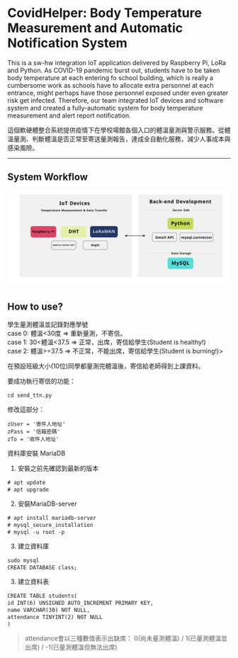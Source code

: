 # CovidHelper: Body Temperature Measurement and Automatic Notification System

This is a sw-hw integration IoT application delivered by Raspberry Pi, LoRa and Python. 
As COVID-19 pandemic burst out, students have to be taken body temperature at each entering fo school building, which is really a cumbersome work as schools have to allocate extra personnel at each entrance, might perhaps have those personnel exposed under even greater risk get infected. 
Therefore, our team integrated IoT devices and software system and created a fully-automatic system for body temperature measurement and alert report notification. 

這個軟硬體整合系統提供疫情下在學校場館各個入口的體溫量測與警示服務。從體溫量測、判斷體溫是否正常至寄送量測報告，達成全自動化服務，減少人事成本與感染風險。

---
## System Workflow
![image](https://github.com/lykasbongbongbong/Wireless_Final/blob/master/System_Workflow.png)

 

## How to use?
學生量測體溫並記錄對應學號<br>
 case 0: 體溫<30度 => 重新量測，不寄信。<br>
 case 1: 30<體溫<37.5 => 正常，出席，寄信給學生(Student is healthy!)<br>
 case 2: 體溫>=37.5 => 不正常，不能出席，寄信給學生(Student is burning!)><br>
 
在預設班級大小(10位)同學都量測完體溫後，寄信給老師得到上課資料。

要成功執行寄信的功能：
```
cd send_ttn.py
```
修改這部分：
```
zUser = '寄件人地址'
zPass = '信箱密碼'
zTo = '收件人地址'
```

資料庫安裝 MariaDB
1. 安裝之前先確認到最新的版本
```
# apt update
# apt upgrade
```
2. 安裝MariaDB-server
```
# apt install mariadb-server
# mysql_secure_installation
# mysql -u root -p
```
3. 建立資料庫
```
sudo mysql
CREATE DATABASE class;
```
3. 建立資料表
```
CREATE TABLE students(
id INT(6) UNSIGNED AUTO_INCREMENT PRIMARY KEY,
name VARCHAR(30) NOT NULL,
attendance TINYINT(2) NOT NULL
) 
```
> attendance會以三種數值表示出缺席： 0(尚未量測體溫) / 1(已量測體溫並出席) / -1(已量測體溫但無法出席)



